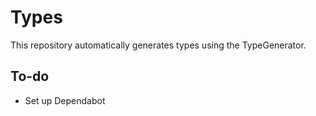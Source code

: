 # Types

This repository automatically generates types using the TypeGenerator.

## To-do
- Set up Dependabot